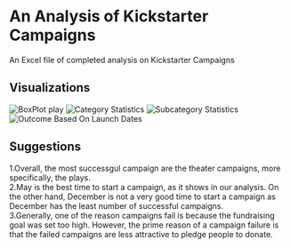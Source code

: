 # An Analysis of Kickstarter Campaigns
An Excel file of completed analysis on Kickstarter Campaigns
## Visualizations
![BoxPlot play](path/to/BoxPlot.png)
![Category Statistics](path/to/Category_Statistics.png)
![Subcategory Statistics](path/to/Subcategory_Statistics.png)
![Outcome Based On Launch Dates](path/to/Outcome_Based_On_Launch_Dates.png)
## Suggestions
1.Overall, the most successgul campaign are the theater campaigns, more specifically, the plays.<br/>
2.May is the best time to start a campaign, as it shows in our analysis. On the other hand, December is not a very good time to start a campaign as December has the least number of successful campaigns.<br/>
3.Generally, one of the reason campaigns fail is because the fundraising goal was set too high. However, the prime reason of a campaign failure is that the failed campaigns are less attractive to pledge people to donate.<br/>
